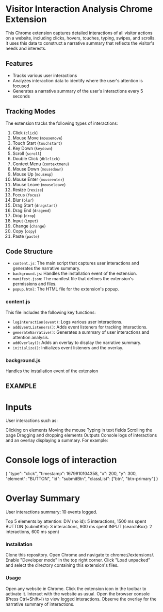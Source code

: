 # Visitor Interaction Analysis Chrome Extension

This Chrome extension captures detailed interactions of all visitor actions on a website, including clicks, hovers, touches, typing, swipes, and scrolls. It uses this data to construct a narrative summary that reflects the visitor's needs and interests.

## Features

- Tracks various user interactions
- Analyzes interaction data to identify where the user's attention is focused
- Generates a narrative summary of the user's interactions every 5 seconds

## Tracking Modes

The extension tracks the following types of interactions:

1. Click (`click`)
2. Mouse Move (`mousemove`)
3. Touch Start (`touchstart`)
4. Key Down (`keydown`)
5. Scroll (`scroll`)
6. Double Click (`dblclick`)
7. Context Menu (`contextmenu`)
8. Mouse Down (`mousedown`)
9. Mouse Up (`mouseup`)
10. Mouse Enter (`mouseenter`)
11. Mouse Leave (`mouseleave`)
12. Resize (`resize`)
13. Focus (`focus`)
14. Blur (`blur`)
15. Drag Start (`dragstart`)
16. Drag End (`dragend`)
17. Drop (`drop`)
18. Input (`input`)
19. Change (`change`)
20. Copy (`copy`)
21. Paste (`paste`)

## Code Structure

- `content.js`: The main script that captures user interactions and generates the narrative summary.
- `background.js`: Handles the installation event of the extension.
- `manifest.json`: The manifest file that defines the extension's permissions and files.
- `popup.html`: The HTML file for the extension's popup.

### content.js

This file includes the following key functions:

- `logInteraction(event)`: Logs various user interactions.
- `addEventListeners()`: Adds event listeners for tracking interactions.
- `generateNarrative()`: Generates a summary of user interactions and attention analysis.
- `addOverlay()`: Adds an overlay to display the narrative summary.
- `initialize()`: Initializes event listeners and the overlay.

### background.js

Handles the installation event of the extension



## EXAMPLE

# Inputs
User interactions such as:

Clicking on elements
Moving the mouse
Typing in text fields
Scrolling the page
Dragging and dropping elements
Outputs
Console logs of interactions and an overlay displaying a summary. For example:

# Console logs of interaction
{
    "type": "click",
    "timestamp": 1679910104358,
    "x": 200,
    "y": 300,
    "element": "BUTTON",
    "id": "submitBtn",
    "classList": ["btn", "btn-primary"]
}

# Overlay Summary
User interactions summary: 10 events logged.

Top 5 elements by attention:
DIV (no id): 5 interactions, 1500 ms spent
BUTTON (submitBtn): 3 interactions, 900 ms spent
INPUT (searchBox): 2 interactions, 600 ms spent


### Installation
Clone this repository.
Open Chrome and navigate to chrome://extensions/.
Enable "Developer mode" in the top right corner.
Click "Load unpacked" and select the directory containing this extension's files.

### Usage
Open any website in Chrome.
Click the extension icon in the toolbar to activate it.
Interact with the website as usual.
Open the browser console (Press Ctrl+Shift+I) to view logged interactions.
Observe the overlay for the narrative summary of interactions.